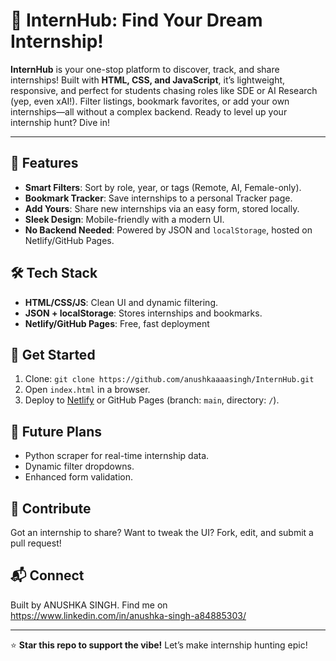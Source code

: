 # 🚀 InternHub: Find Your Dream Internship!

**InternHub** is your one-stop platform to discover, track, and share internships! Built with **HTML, CSS, and JavaScript**, it’s lightweight, responsive, and perfect for students chasing roles like SDE or AI Research (yep, even xAI!). Filter listings, bookmark favorites, or add your own internships—all without a complex backend. Ready to level up your internship hunt? Dive in!

---

## 🌟 Features
- **Smart Filters**: Sort by role, year, or tags (Remote, AI, Female-only).
- **Bookmark Tracker**: Save internships to a personal Tracker page.
- **Add Yours**: Share new internships via an easy form, stored locally.
- **Sleek Design**: Mobile-friendly with a modern UI.
- **No Backend Needed**: Powered by JSON and `localStorage`, hosted on Netlify/GitHub Pages.

## 🛠️ Tech Stack
- **HTML/CSS/JS**: Clean UI and dynamic filtering.
- **JSON + localStorage**: Stores internships and bookmarks.
- **Netlify/GitHub Pages**: Free, fast deployment


## 🚀 Get Started
1. Clone: `git clone https://github.com/anushkaaaasingh/InternHub.git`
2. Open `index.html` in a browser.
3. Deploy to [Netlify](https://app.netlify.com) or GitHub Pages (branch: `main`, directory: `/`).

## 🔮 Future Plans
- Python scraper for real-time internship data.
- Dynamic filter dropdowns.
- Enhanced form validation.

## 🤝 Contribute
Got an internship to share? Want to tweak the UI? Fork, edit, and submit a pull request!

## 📬 Connect
Built by ANUSHKA SINGH. Find me on https://www.linkedin.com/in/anushka-singh-a84885303/

---

⭐ **Star this repo to support the vibe!** Let’s make internship hunting epic!
